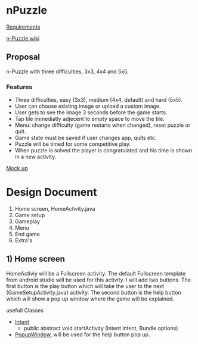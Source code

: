 nPuzzle
=======

[Requirements](http://apps.mprog.nl/projects/n-puzzle-android)

[n-Puzzle wiki](http://en.wikipedia.org/wiki/15_puzzle)


## Proposal

n-Puzzle with three difficulties, 3x3, 4x4 and 5x5.

### Features
* Three difficulties, easy (3x3), medium (4x4, default) and hard (5x5).
* User can choose existing image or upload a custom image.
* User gets to see the image 3 seconds before the game starts.
* Tap tile immediatly adjecent to empty space to move the tile.
* Menu: change difficulty (game restarts when changed), reset puzzle or quit.
* Game state must be saved if user changes app, quits etc.
* Puzzle will be timed for some competitive play.
* When puzzle is solved the player is congratulated and his time is shown in a new activity.

[Mock up](https://github.com/JulianRR/nPuzzle)


# Design Document

1. Home screen, HomeActivity.java
2. Game setup
3. Gameplay
4. Menu
5. End game
6. Extra's

## 1) Home screen
HomeActiviy will be a Fullscreen activity. The default Fullscreen template from android studio will be used for this activity. I will add two buttons. The first button is the play button which will take the user to the next (GameSetupActivity.java) activity. The second button is the help button which will show a pop up window where the game will be explained.

usefull Classes
* [Intent](http://developer.android.com/reference/android/content/Intent.html)
  * public abstract void startActivity (Intent intent, Bundle options)
* [PopupWindow](http://developer.android.com/reference/android/widget/PopupWindow.html), will be used for the help button pop up.
